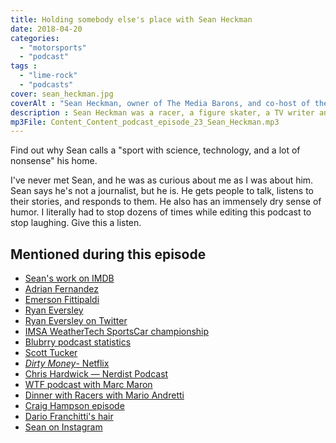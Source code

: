 ```yaml
---
title: Holding somebody else's place with Sean Heckman
date: 2018-04-20
categories:
  - "motorsports"
  - "podcast"
tags :
  - "lime-rock"
  - "podcasts"
cover: sean_heckman.jpg
coverAlt : "Sean Heckman, owner of The Media Barons, and co-host of the Dinner with Racers podcast, on the Content Content podcast"
description : Sean Heckman was a racer, a figure skater, a TV writer and producer, almost a lawyer, and finally owner of [The Media Barons](http://themediabarons.com) and a [podcast mogul](https://dinnerwithracers.com). Learn what it's like to drive across the USA for 30+ days interviewing racing legends, while running a content creation business that caters to small businesses.
mp3File: Content_Content_podcast_episode_23_Sean_Heckman.mp3
---
```



Find out why Sean calls a "sport with science, technology, and a lot of nonsense" his home.

I've never met Sean, and he was as curious about me as I was about him. Sean says he's not a journalist, but he is. He gets people to talk, listens to their stories, and responds to them. He also has an immensely dry sense of humor. I literally had to stop dozens of times while editing this podcast to stop laughing. Give this a listen.

## Mentioned during this episode


- [Sean's work on IMDB](http://www.imdb.com/name/nm1987706/)
- [Adrian Fernandez](https://en.wikipedia.org/wiki/Adrian_Fernandez)
- [Emerson Fittipaldi](https://en.wikipedia.org/wiki/Emerson_Fittipaldi)
- [Ryan Eversley](https://en.wikipedia.org/wiki/Ryan_Eversley)
- [Ryan Eversley on Twitter](https://twitter.com/RyanEversley)
- [IMSA WeatherTech SportsCar championship](https://sportscarchampionship.imsa.com/)
- [Blubrry podcast statistics](http://blubrry.com)
- [Scott Tucker](https://www.netflix.com/title/80118100)
- [*Dirty Money*- Netflix](https://www.netflix.com/title/80118100)
- [Chris Hardwick &mdash; Nerdist Podcast](https://en.wikipedia.org/wiki/The_Nerdist_Podcast)
- [WTF podcast with Marc Maron](http://wtfpod.com)
- [Dinner with Racers with Mario Andretti](http://www.dinnerwithracers.com/ep-69-mario-andretti-pt-1/)
- [Craig Hampson episode](http://www.dinnerwithracers.com/ep-66-craig-hampson)
- [Dario Franchitti's hair](https://www.google.com/search?q=dario+franchitti+hair&newwindow=1&client=firefox-b-1&tbm=isch&tbo=u&source=univ&sa=X&ved=0ahUKEwiPk6Xt5cLaAhXkUt8KHSNKBGkQsAQIJw&biw=2133&bih=1067)
- [Sean on Instagram](https://www.instagram.com/sean.heckman/?hl=en)
